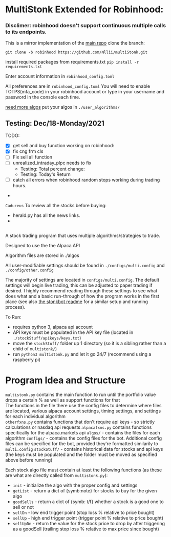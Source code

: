 # MultiStonk Extended for Robinhood:
### Disclimer: robinhood doesn't support continuous multiple calls to its endpoints.


This is a mirror implementation of the [main repo](https://github.com/steveman1123/multiStonk)
    clone the branch: 

    git clone -b robinhood https://github.com/Nllii/multiStonk.git


install required packages from requirements.txt ```pip install -r requirements.txt```

Enter account information in ```robinhood_config.toml``` 

All preferences are in ```robinhood_config.toml```
You will need to enable TOTPS(mfa_code) in your robinhood account or type in your username and password in the console each time.

[need more algos](https://github.com/steveman1123/multiStonk/tree/main/algos) put your algos in ```./user_algorithms/``` 

## Testing: Dec/18-Monday/2021
TODO: 
- [x] get sell and buy function working on robinhood:
- [x] fix cng frm cls
- [ ] Fix sell all function
- [ ] unrealized_intraday_plpc needs to fix 
  - Testing: Total percent change:
  - Testing: Today's Return  
- [ ] catch all errors when robinhood random stops working during trading hours.
- 

```Caduceus```
To review all the stocks before buying: 
  - herald.py has all the news links.
  - 



##
A stock trading program that uses multiple algorithms/strategies to trade.

Designed to use the the Alpaca API

Algorithm files are stored in ./algos

All user-modifiable settings should be found in ```./configs/multi.config``` and ```./config/other.config```

The majority of settings are located in ```configs/multi.config```. The default settings will begin live trading, this can be adjusted to paper trading if desired. I highly recommend reading through these settings to see what does what and a basic run-through of how the program works in the first place (see also [the stonkbot readme](https://github.com/steveman1123/stonkBot/blob/master/README.md) for a similar setup and running process).  

To Run:

 - requires python 3, alpaca api account
 - API keys must be populated in the API key file (located in ```./stockStuff/apikeys/keys.txt```)
 - move the ```stockStuff/``` folder up 1 directory (so it is a sibling rather than a child of ```multistonk/```)
 - run ```python3 multistonk.py``` and let it go 24/7 (recommend using a raspberry pi)  
 


# Program Idea and Structure

```multistonk.py``` contains the main function to run until the portfolio value drops a certain % as well as support functions for that  
The functions in the file there use the config files to determine where files are located, various alpaca account settings, timing settings, and settings for each individual algorithm  
```otherfxns.py``` contains functions that don't require api keys - so strictly calculations or nasdaq api requests
```alpacafxns.py``` contains functions specifically for the alpaca.markets api
```algos/``` - contains the files for each algorithm
```configs/``` - contains the config files for the bot. Additional config files can be specified for the bot, provided they're formatted similarily to ```multi.config```
```stockStuff/``` - contains historical data for stocks and api keys (the keys must be populated and the folder must be moved as specified above before running)
  
  
Each stock algo file must contain at least the following functions (as these are what are directly called from ```multistonk.py```):  
 - ```init``` - initialize the algo with the proper config and settings
 - ```getList``` - return a dict of {symb:note} for stocks to buy for the given algo
 - ```goodSells``` - return a dict of {symb: t/f} whether a stock is a good one to sell or not
 - ```sellDn``` - low end trigger point (stop loss % relative to price bought)
 - ```sellUp``` - high end trigger point (trigger point % relative to price bought)
 - ```sellUpDn``` - return the value for the stock price to drop by after triggering as a goodSell (trailing stop loss % relative to max price since bought)




<!-- git update-index --no-assume-unchanged robinhood_config.toml -->
<!-- git commands -->
<!-- Trusting git will not push my auth to the public lol -->
<!-- git update-index --assume-unchanged robinhood_config.toml -->
<!-- git ls-files -v|grep '^h' -->
<!-- http://git-scm.com/docs/git-update-index -->